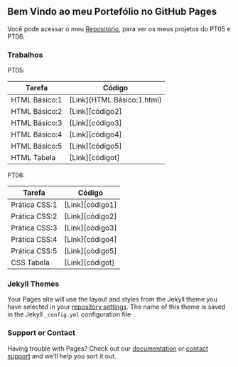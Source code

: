 ## Bem Vindo ao meu Portefólio no GitHub Pages

Você pode acessar o meu [Repositório](https://github.com/LarissaMdSilva/Larissa-Silva), para ver os meus projetos do PT05 e PT06.

### Trabalhos

PT05:

| Tarefa | Código |
| ------ | ------ |
| HTML Básico:1 | [Link](HTML Básico:1.html) |
| HTML Básico:2 | [Link][código2] |
| HTML Básico:3 | [Link][código3] |
| HTML Básico:4 | [Link][código4] |
| HTML Básico:5 | [Link][código5] |
| HTML Tabela | [Link][códigot] |

PT06:

| Tarefa | Código |
| ------ | ------ |
| Prática CSS:1 | [Link][código1] |
| Prática CSS:2 | [Link][código2] |
| Prática CSS:3 | [Link][código3] |
| Prática CSS:4 | [Link][código4] |
| Prática CSS:5 | [Link][código5] |
| CSS Tabela | [Link][códigot] |

### Jekyll Themes

Your Pages site will use the layout and styles from the Jekyll theme you have selected in your [repository settings](https://github.com/LarissaMdSilva/teste.github.io/settings/pages). The name of this theme is saved in the Jekyll `_config.yml` configuration file


### Support or Contact

Having trouble with Pages? Check out our [documentation](https://docs.github.com/categories/github-pages-basics/) or [contact support](https://support.github.com/contact) and we’ll help you sort it out.
